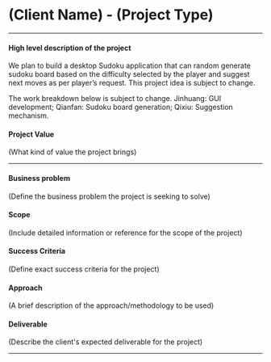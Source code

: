 # (Client Name) - (Project Type)

___

#### High level description of the project
We plan to build a desktop Sudoku application that can random generate sudoku board based on the difficulty selected by the player and suggest next moves as per player’s request. This project idea is subject to change.

The work breakdown below is subject to change.
Jinhuang: GUI development;
Qianfan: Sudoku board generation;
Qixiu: Suggestion mechanism.


#### Project Value
(What kind of value the project brings)

___
#### Business problem
(Define the business problem the project is seeking to solve)

#### Scope
(Include detailed information or reference for the scope of the project)

#### Success Criteria
(Define exact success criteria for the project)

#### Approach
(A brief description of the approach/methodology to be used)

#### Deliverable
(Describe the client's expected deliverable for the project)

___

